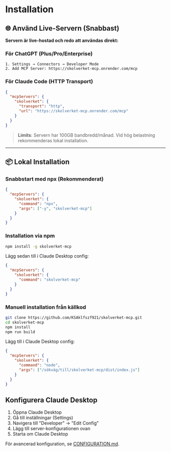 # Installation

## 🌐 Använd Live-Servern (Snabbast)

**Servern är live-hostad och redo att användas direkt:**

### För ChatGPT (Plus/Pro/Enterprise)
```
1. Settings → Connectors → Developer Mode
2. Add MCP Server: https://skolverket-mcp.onrender.com/mcp
```

### För Claude Code (HTTP Transport)
```json
{
  "mcpServers": {
    "skolverket": {
      "transport": "http",
      "url": "https://skolverket-mcp.onrender.com/mcp"
    }
  }
}
```

> **Limits**: Servern har 100GB bandbredd/månad. Vid hög belastning rekommenderas lokal installation.

---

## 📦 Lokal Installation

### Snabbstart med npx (Rekommenderat)

```json
{
  "mcpServers": {
    "skolverket": {
      "command": "npx",
      "args": ["-y", "skolverket-mcp"]
    }
  }
}
```

### Installation via npm

```bash
npm install -g skolverket-mcp
```

Lägg sedan till i Claude Desktop config:

```json
{
  "mcpServers": {
    "skolverket": {
      "command": "skolverket-mcp"
    }
  }
}
```

### Manuell installation från källkod

```bash
git clone https://github.com/KSAklfszf921/skolverket-mcp.git
cd skolverket-mcp
npm install
npm run build
```

Lägg till i Claude Desktop config:

```json
{
  "mcpServers": {
    "skolverket": {
      "command": "node",
      "args": ["/sökväg/till/skolverket-mcp/dist/index.js"]
    }
  }
}
```

## Konfigurera Claude Desktop

1. Öppna Claude Desktop
2. Gå till inställningar (Settings)
3. Navigera till "Developer" → "Edit Config"
4. Lägg till server-konfigurationen ovan
5. Starta om Claude Desktop

För avancerad konfiguration, se [CONFIGURATION.md](docs/CONFIGURATION.md).
